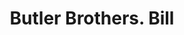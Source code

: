 ---
doi: 10.7916/D88P7BM8
date_other: '1890'
date_other_textual: 1890-1899
form: printed ephemera
genre:
- Invoices
name:
- Butler Brothers
object_in_context_url: https://biggert.cul.columbia.edu/items/view/ave_biggert_00961
subject_hierarchical_geographic:
- New York, New York, United States
subject_name:
- Butler Brothers
title: Butler Brothers. Bill
sort_title: Butler Brothers. Bill
call_number: ave_biggert_00961
coordinates:
- 40.71277777777778,-74.00583333333333
pid: ave_biggert_00961
identifiers: ave_biggert_00961
thumbnail: https://derivativo-2.library.columbia.edu/iiif/2/ldpd:344301/full/!256,256/0/native.jpg
permalink: "/items/ave_biggert_00961/"
layout: iiif-image-page
---